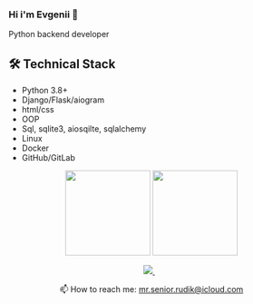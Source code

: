 ### Hi i'm Evgenii 👋
Python backend developer 

## 🛠 Technical Stack
*   Python 3.8+
*   Django/Flask/aiogram
*   html/css
*   OOP
*   Sql, sqlite3, aiosqilte, sqlalchemy
*   Linux
*   Docker
*   GitHub/GitLab

<p align = 'center'>
 <a href="https://github-readme-stats.vercel.app/api?username=Rudique&show_icons=true&count_private=true"><img height=150 src="https://github-readme-stats.vercel.app/api?username=Rudique&show_icons=true&count_private=true" /></a>
<a href="https://github.com/Rudique/github-readme-stats"><img height=150 src="https://github-readme-stats.vercel.app/api/top-langs/?username=Rudique&layout=compact" /></a>
 </p>


<p align='center'>
   <a href="https://t.me/mrRudique" target="_blank">
    <img src="https://img.shields.io/badge/Telegram-2CA5E0?style=for-the-badge&logo=telegram&logoColor=white" />        
  </a>&nbsp;&nbsp;
 <p align='center'>
  📫  How to reach me: <a href='mailto:mr.senior.rudik@icloud.com'>mr.senior.rudik@icloud.com</a>
</p>
